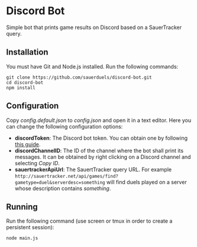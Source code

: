 # Discord Bot

Simple bot that prints game results on Discord based on a SauerTracker query.

## Installation

You must have Git and Node.js installed. Run the following commands:

```
git clone https://github.com/sauerduels/discord-bot.git
cd discord-bot
npm install
```

## Configuration

Copy *config.default.json* to *config.json* and open it in a text editor. Here you can change the following configuration options:

- **discordToken**: The Discord bot token. You can obtain one by following [this guide](https://github.com/reactiflux/discord-irc/wiki/Creating-a-discord-bot-&-getting-a-token).
- **discordChannelID**: The ID of the channel where the bot shall print its messages. It can be obtained by right clicking on a Discord channel and selecting *Copy ID*.
- **sauertrackerApiUrl**: The SauertTracker query URL. For example `http://sauertracker.net/api/games/find?gametype=duel&serverdesc=something` will find duels played on a server whose description contains *something*.

## Running

Run the following command (use screen or tmux in order to create a persistent session):

```
node main.js
```
